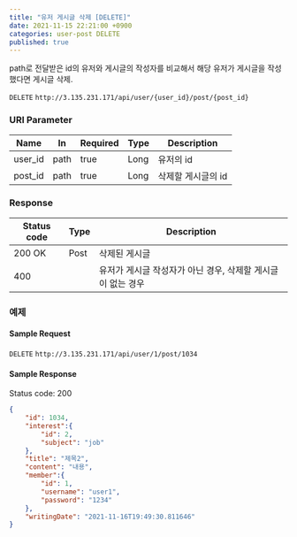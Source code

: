 ```yaml
---
title: "유저 게시글 삭제 [DELETE]"
date: 2021-11-15 22:21:00 +0900
categories: user-post DELETE
published: true
---
```


path로 전달받은 id의 유저와 게시글의 작성자를 비교해서 해당 유저가 게시글을 작성했다면 게시글 삭제.

`DELETE` `http://3.135.231.171/api/user/{user_id}/post/{post_id}`

### URI Parameter

| Name    | In   | Required | Type | Description        |
| ------- | ---- | -------- | ---- | ------------------ |
| user_id | path | true     | Long | 유저의 id          |
| post_id | path | true     | Long | 삭제할 게시글의 id |

### Response

| Status code | Type | Description                                                 |
| ----------- | ---- | ----------------------------------------------------------- |
| 200 OK      | Post | 삭제된 게시글                                               |
| 400         |      | 유저가 게시글 작성자가 아닌 경우, 삭제할 게시글이 없는 경우 |



### 예제

#### Sample Request

`DELETE` `http://3.135.231.171/api/user/1/post/1034`

#### Sample Response

Status code: 200

```json
{
    "id": 1034,
    "interest":{
        "id": 2,
        "subject": "job"
    },
    "title": "제목2",
    "content": "내용",
    "member":{
        "id": 1,
        "username": "user1",
        "password": "1234"
    },
    "writingDate": "2021-11-16T19:49:30.811646"
}
```

